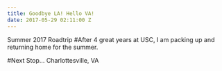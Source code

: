 ```yaml
---
title: Goodbye LA! Hello VA!
date: 2017-05-29 02:11:00 Z
---
```


Summer 2017 Roadtrip
#After 4 great years at USC, I am packing up and returning home for the summer.

#Next Stop...
Charlottesville, VA
